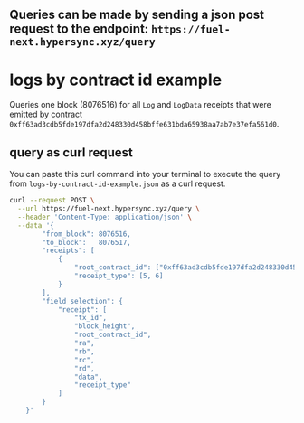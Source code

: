 ## Queries can be made by sending a json post request to the endpoint: `https://fuel-next.hypersync.xyz/query`

# logs by contract id example
Queries one block (8076516) for all `Log` and `LogData` receipts that were emitted by contract `0xff63ad3cdb5fde197dfa2d248330d458bffe631bda65938aa7ab7e37efa561d0`.

## query as curl request
You can paste this curl command into your terminal to execute the query from `logs-by-contract-id-example.json` as a curl request.

```bash
curl --request POST \
  --url https://fuel-next.hypersync.xyz/query \
  --header 'Content-Type: application/json' \
  --data '{
        "from_block": 8076516,
		"to_block":   8076517,
        "receipts": [
			{
				"root_contract_id": ["0xff63ad3cdb5fde197dfa2d248330d458bffe631bda65938aa7ab7e37efa561d0"],
				"receipt_type": [5, 6]
			}
		],
        "field_selection": {
			"receipt": [
				"tx_id",
				"block_height",
				"root_contract_id",
				"ra",
				"rb",
				"rc",
				"rd",
				"data",
				"receipt_type"
			]
		}
    }'
```

